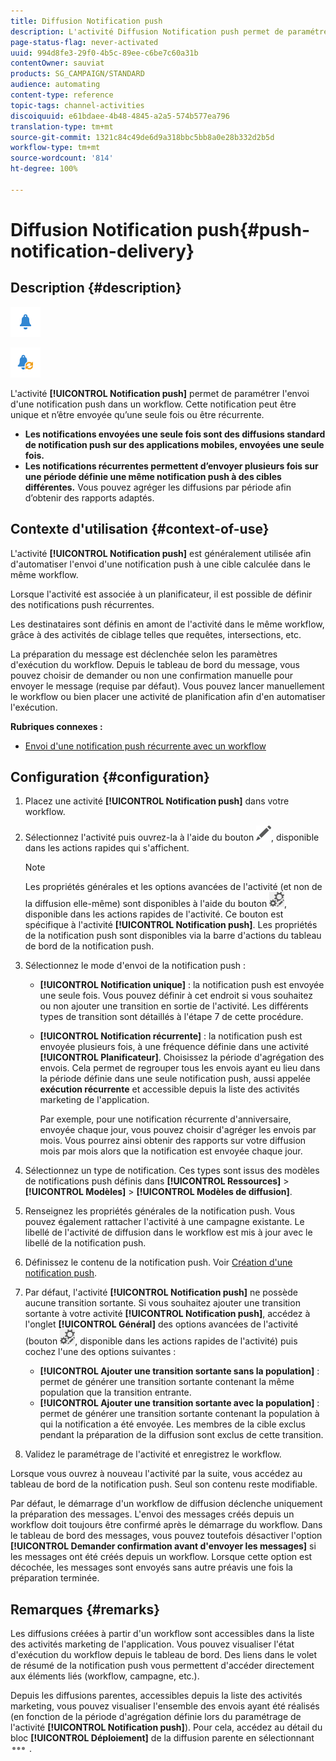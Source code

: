 ```yaml
---
title: Diffusion Notification push
description: L'activité Diffusion Notification push permet de paramétrer l'envoi d'une notification push unique ou récurrente dans un workflow.
page-status-flag: never-activated
uuid: 994d8fe3-29f0-4b5c-89ee-c6be7c60a31b
contentOwner: sauviat
products: SG_CAMPAIGN/STANDARD
audience: automating
content-type: reference
topic-tags: channel-activities
discoiquuid: e61bdaee-4b48-4845-a2a5-574b577ea796
translation-type: tm+mt
source-git-commit: 1321c84c49de6d9a318bbc5bb8a0e28b332d2b5d
workflow-type: tm+mt
source-wordcount: '814'
ht-degree: 100%

---
```



# Diffusion Notification push{#push-notification-delivery}

## Description {#description}

![](assets/push.png)

![](assets/recurrentpush.png)

L&#39;activité **[!UICONTROL Notification push]** permet de paramétrer l&#39;envoi d&#39;une notification push dans un workflow. Cette notification peut être unique et n’être envoyée qu’une seule fois ou être récurrente.

* **Les notifications envoyées une seule fois sont des diffusions standard de notification push sur des applications mobiles, envoyées une seule fois.**
* **Les notifications récurrentes permettent d’envoyer plusieurs fois sur une période définie une même notification push à des cibles différentes.** Vous pouvez agréger les diffusions par période afin d’obtenir des rapports adaptés.

## Contexte d&#39;utilisation {#context-of-use}

L&#39;activité **[!UICONTROL Notification push]** est généralement utilisée afin d&#39;automatiser l&#39;envoi d&#39;une notification push à une cible calculée dans le même workflow.

Lorsque l&#39;activité est associée à un planificateur, il est possible de définir des notifications push récurrentes.

Les destinataires sont définis en amont de l&#39;activité dans le même workflow, grâce à des activités de ciblage telles que requêtes, intersections, etc.

La préparation du message est déclenchée selon les paramètres d&#39;exécution du workflow. Depuis le tableau de bord du message, vous pouvez choisir de demander ou non une confirmation manuelle pour envoyer le message (requise par défaut). Vous pouvez lancer manuellement le workflow ou bien placer une activité de planification afin d&#39;en automatiser l&#39;exécution.

**Rubriques connexes :**

* [Envoi d&#39;une notification push récurrente avec un workflow](../../automating/using/recurring-push-notifications.md)

## Configuration {#configuration}

1. Placez une activité **[!UICONTROL Notification push]** dans votre workflow.
1. Sélectionnez l&#39;activité puis ouvrez-la à l&#39;aide du bouton ![](assets/edit_darkgrey-24px.png), disponible dans les actions rapides qui s&#39;affichent.

   >[!NOTE]
   >
   >Les propriétés générales et les options avancées de l&#39;activité (et non de la diffusion elle-même) sont disponibles à l&#39;aide du bouton ![](assets/dlv_activity_params-24px.png), disponible dans les actions rapides de l&#39;activité. Ce bouton est spécifique à l&#39;activité **[!UICONTROL Notification push]**. Les propriétés de la notification push sont disponibles via la barre d&#39;actions du tableau de bord de la notification push.

1. Sélectionnez le mode d&#39;envoi de la notification push :

   * **[!UICONTROL Notification unique]** : la notification push est envoyée une seule fois. Vous pouvez définir à cet endroit si vous souhaitez ou non ajouter une transition en sortie de l&#39;activité. Les différents types de transition sont détaillés à l&#39;étape 7 de cette procédure.
   * **[!UICONTROL Notification récurrente]** : la notification push est envoyée plusieurs fois, à une fréquence définie dans une activité **[!UICONTROL Planificateur]**. Choisissez la période d&#39;agrégation des envois. Cela permet de regrouper tous les envois ayant eu lieu dans la période définie dans une seule notification push, aussi appelée **exécution récurrente** et accessible depuis la liste des activités marketing de l&#39;application.

      Par exemple, pour une notification récurrente d&#39;anniversaire, envoyée chaque jour, vous pouvez choisir d&#39;agréger les envois par mois. Vous pourrez ainsi obtenir des rapports sur votre diffusion mois par mois alors que la notification est envoyée chaque jour.

1. Sélectionnez un type de notification. Ces types sont issus des modèles de notifications push définis dans **[!UICONTROL Ressources]** > **[!UICONTROL Modèles]** > **[!UICONTROL Modèles de diffusion]**.
1. Renseignez les propriétés générales de la notification push. Vous pouvez également rattacher l&#39;activité à une campagne existante. Le libellé de l&#39;activité de diffusion dans le workflow est mis à jour avec le libellé de la notification push.
1. Définissez le contenu de la notification push. Voir [Création d&#39;une notification push](../../channels/using/preparing-and-sending-a-push-notification.md).
1. Par défaut, l&#39;activité **[!UICONTROL Notification push]** ne possède aucune transition sortante. Si vous souhaitez ajouter une transition sortante à votre activité **[!UICONTROL Notification push]**, accédez à l&#39;onglet **[!UICONTROL Général]** des options avancées de l&#39;activité (bouton ![](assets/dlv_activity_params-24px.png), disponible dans les actions rapides de l&#39;activité) puis cochez l&#39;une des options suivantes :

   * **[!UICONTROL Ajouter une transition sortante sans la population]** : permet de générer une transition sortante contenant la même population que la transition entrante.
   * **[!UICONTROL Ajouter une transition sortante avec la population]** : permet de générer une transition sortante contenant la population à qui la notification a été envoyée. Les membres de la cible exclus pendant la préparation de la diffusion sont exclus de cette transition.

1. Validez le paramétrage de l&#39;activité et enregistrez le workflow.

Lorsque vous ouvrez à nouveau l&#39;activité par la suite, vous accédez au tableau de bord de la notification push. Seul son contenu reste modifiable.

Par défaut, le démarrage d&#39;un workflow de diffusion déclenche uniquement la préparation des messages. L&#39;envoi des messages créés depuis un workflow doit toujours être confirmé après le démarrage du workflow. Dans le tableau de bord des messages, vous pouvez toutefois désactiver l&#39;option **[!UICONTROL Demander confirmation avant d&#39;envoyer les messages]** si les messages ont été créés depuis un workflow. Lorsque cette option est décochée, les messages sont envoyés sans autre préavis une fois la préparation terminée.

## Remarques      {#remarks}

Les diffusions créées à partir d&#39;un workflow sont accessibles dans la liste des activités marketing de l&#39;application. Vous pouvez visualiser l&#39;état d&#39;exécution du workflow depuis le tableau de bord. Des liens dans le volet de résumé de la notification push vous permettent d&#39;accéder directement aux éléments liés (workflow, campagne, etc.).

Depuis les diffusions parentes, accessibles depuis la liste des activités marketing, vous pouvez visualiser l&#39;ensemble des envois ayant été réalisés (en fonction de la période d&#39;agrégation définie lors du paramétrage de l&#39;activité **[!UICONTROL Notification push]**). Pour cela, accédez au détail du bloc **[!UICONTROL Déploiement]** de la diffusion parente en sélectionnant![](assets/wkf_dlv_detail_button.png) .
